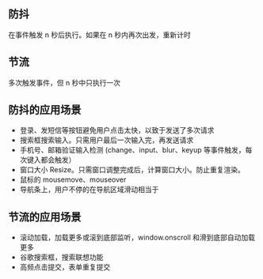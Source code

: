 ## 防抖

在事件触发 n 秒后执行。如果在 n 秒内再次出发，重新计时

## 节流

多次触发事件，但 n 秒中只执行一次

## 防抖的应用场景

- 登录、发短信等按钮避免用户点击太快，以致于发送了多次请求
- 搜索框搜索输入。只需用户最后一次输入完，再发送请求
- 手机号、邮箱验证输入检测 (change、input、blur、keyup 等事件触发，每次键入都会触发）
- 窗口大小 Resize。只需窗口调整完成后，计算窗口大小。防止重复渲染。
- 鼠标的 mousemove、mouseover
- 导航条上，用户不停的在导航区域滑动相当于

## 节流的应用场景

- 滚动加载，加载更多或滚到底部监听，window.onscroll 和滑到底部自动加载更多
- 谷歌搜索框，搜索联想功能
- 高频点击提交，表单重复提交
